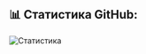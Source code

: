 ## 📊 Статистика GitHub:
![Статистика](https://github-readme-stats.vercel.app/api?username=ваш_ник&show_icons=true&theme=radical)
